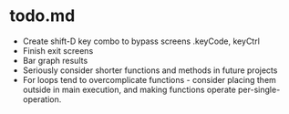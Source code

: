 # todo.md

* Create shift-D key combo to bypass screens .keyCode, keyCtrl
* Finish exit screens
* Bar graph results
* Seriously consider shorter functions and methods in future projects
 * For loops tend to overcomplicate functions - consider placing them outside in main execution, and making functions operate per-single-operation.